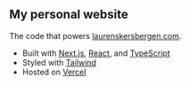 ## My personal website

The code that powers [laurenskersbergen.com](https://www.laurenskersbergen.com).

- Built with [Next.js](https://nextjs.org), [React](https://reactjs.org), and [TypeScript](https://www.typescriptlang.org)
- Styled with [Tailwind](https://tailwindcss.com)
- Hosted on [Vercel](https://vercel.com)
